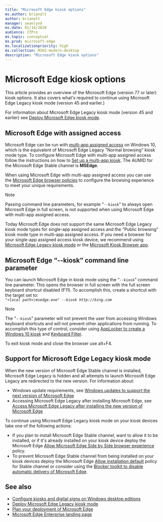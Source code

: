 ```yaml
---
title: "Microsoft Edge kiosk options"
ms.author: brianalt
author: brianalt
manager: seanlynd
ms.date: 01/16/2020
audience: ITPro
ms.topic: conceptual
ms.prod: microsoft-edge
ms.localizationpriority: high
ms.collection: M365-modern-desktop
description: "Microsoft Edge kiosk options"
---
```


# Microsoft Edge kiosk options

This article provides an overview of the Microsoft Edge (version 77 or later) kiosk options. It also covers what's required to continue using Microsoft Edge Legacy kiosk mode (version 45 and earlier.)

For information about Microsoft Edge Legacy kiosk mode (version 45 and earlier) see [Deploy Microsoft Edge kiosk mode](https://aka.ms/edgekioskmode).

## Microsoft Edge with assigned access

Microsoft Edge can be run with [multi-app assigned access](https://docs.microsoft.com/windows/configuration/lock-down-windows-10-to-specific-apps) on Windows 10, which is the equivalent of Microsoft Edge Legacy "Normal browsing” kiosk mode type. To configure Microsoft Edge with multi-app assigned access follow the instructions on how to [Set up a multi-app kiosk](https://docs.microsoft.com/windows/configuration/lock-down-windows-10-to-specific-apps). The AUMID for the Microsoft Edge Stable channel is **MSEdge**. 

When using Microsoft Edge with multi-app assigned access you can use the [Microsoft Edge browser policies](microsoft-edge-policies.md) to configure the browsing experience to meet your unique requirements.

> [!NOTE]
> Passing command line parameters, for example "`--kiosk`" to always open Microsoft Edge in full screen, is not supported when using Microsoft Edge with multi-app assigned access.

Today Microsoft Edge does not support the same Microsoft Edge Legacy kiosk mode types for single-app assigned access and the "Public browsing" kiosk mode type in multi-app assigned access. If you need a browser for your single-app assigned access kiosk device, we recommend using [Microsoft Edge Legacy kiosk mode](https://aka.ms/edgekioskmode) or the [Microsoft Kiosk Browser app](https://www.microsoft.com/p/kiosk-browser/9ngb5s5xg2kp?activetab=pivot:overviewtab). 

## Microsoft Edge “--kiosk” command line parameter

You can launch Microsoft Edge in kiosk mode using the “`--kiosk`” command line parameter. This opens the browser in full screen with the full screen keyboard shortcut disabled (F11). To accomplish this, create a shortcut with the target set to:<br>
*`"<local path>\msedge.exe" --kiosk http://bing.com`*

> [!NOTE]
> The "`--kiosk`" parameter will not prevent the user from accessing Windows keyboard shortcuts and will not prevent other applications from running. To accomplish this type of control, consider using [AppLocker to create a Windows 10 kiosk](https://docs.microsoft.com/windows/configuration/lock-down-windows-10-applocker) and [Keyboard Filter](https://docs.microsoft.com/windows-hardware/customize/enterprise/keyboardfilter).

To exit kiosk mode and close the browser use alt+F4.

## Support for Microsoft Edge Legacy kiosk mode

When the new version of Microsoft Edge Stable channel is installed, Microsoft Edge Legacy is hidden and all attempts to launch Microsoft Edge Legacy are redirected to the new version. For information about:

- Windows update requirements, see [Windows updates to support the next version of Microsoft Edge](microsoft-edge-sysupdate-windows-updates.md) 
- Accessing Microsoft Edge Legacy after installing Microsoft Edge,  see [Access Microsoft Edge Legacy after installing the new version of Microsoft Edge](microsoft-edge-sysupdate-access-old-edge.md)
 
To continue using Microsoft Edge Legacy kiosk mode on your kiosk devices take one of the following actions: 

- If you plan to install Microsoft Edge Stable channel, want to allow it to be installed, or if it's already installed on your kiosk device deploy the Microsoft Edge [Allow Microsoft Edge Side by Side browser experience](https://docs.microsoft.com/deployedge/microsoft-edge-update-policies#allowsxs) policy.
- To prevent Microsoft Edge Stable channel from being installed on your kiosk devices deploy the Microsoft Edge [Allow installation default](https://docs.microsoft.com/deployedge/microsoft-edge-update-policies#allow-installation-default) policy for Stable channel or consider using the [Blocker toolkit to disable automatic delivery of Microsoft Edge](microsoft-edge-blocker-toolkit.md). 

## See also

- [Configure kiosks and digital signs on Windows desktop editions](https://docs.microsoft.com/windows/configuration/kiosk-methods)
- [Deploy Microsoft Edge Legacy kiosk mode](https://aka.ms/edgekioskmode) 
- [Plan your deployment of Microsoft Edge](deploy-edge-plan-deployment.md)
- [Microsoft Edge Enterprise landing page](https://aka.ms/EdgeEnterprise)
